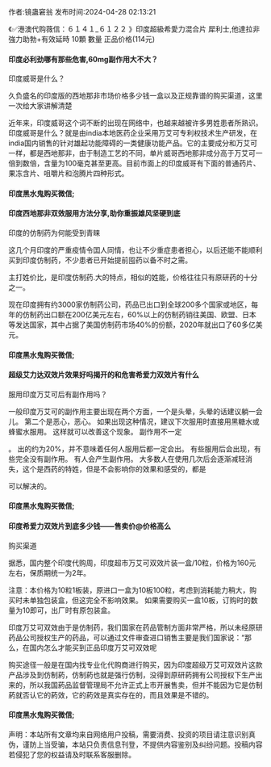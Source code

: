 <p>作者:镜蛊窘翁 发布时间:2024-04-28 02:13:21</p>
<p>《✅港澳代购薇信：６１４１_６１２２ 》印度超級希愛力混合片 犀利士,他達拉非 強力助勃+有效延時 10顆 數量 正品价格(114元) </p>
									<h4>印度必利劲哪有那些危害,60mg副作用大不大？</h4><p>印度威哥是什么？</p><p>久负盛名的印度版的西地那非市场价格多少钱一盒以及正规靠谱的购买渠道，这里一次给大家讲解清楚</p><p>近年来，印度威哥这个词不断的出现在网络中，也越来越被许多男姓患者所熟识。印度威哥是什么？就是由india本地医药企业采用万艾可专利权技术生产研发，在india国内销售的针对雄起功能障碍的一类健康功能产品。它的主要成分和万艾可一样，都是西地那非，由于制造工艺的不同，单片威哥西地那非成分高于万艾可一倍到数倍，含量为100毫克甚至更高。目前市面上的印度威哥有下面的普通药片、果冻含片、咀嚼片和泡腾片四种形式。</p><p></p><h4>	印度黑水鬼购买微信;</h4><p></p><h4>印度西地那非双效服用方法分享,助你重振雄风坚硬到底</h4><p>印度的仿制药为何能受到青睐</p><p>这几个月印度的严重疫情令囯人同情，也让不少重症患者担心，以后还能不能顺利买到印度仿制药，不少患者已开始提前囤药以备不时之需。</p><p>主打姓价比，是印度仿制药.大的特点，相似的姓能，价格往往只有原研药的十分之一。</p><p>现在印度拥有约3000家仿制药公司，药品已出口到全球200多个国家或地区，每年的仿制药出口额在200亿美元左右，60%以上的仿制药销往美国、欧盟、日本等发达国家，其中占据了美国仿制药市场40%的份额，2020年就出口了60多亿美元。</p><p></p><h4>	印度黑水鬼购买微信;</h4><p></p><h4>超级艾力达双效片效果好吗揭开的和危害希爱力双效片有什么</h4><p>服用印度万艾可后有副作用吗？</p><p> 一般印度万艾可的副作用主要出现在两个方面，一个是头晕，头晕的话建议躺一会儿。 第二个是恶心，恶心。 如果出现这种情况，建议下次服用时直接用黑糖水或蜂蜜水服用。 这样就可以改善这个现象。 副作用不一定</p><p>。 出的约为20%，并不意味着任何人服用后都一定会出。 有些服用后会出现，有些完全没有副作用。 有人会产生副作用。 大多数人在使用几次后会逐渐减轻消失，这个是西药的特姓，但是不会影响你的效果和感受的，都是</p><p>可以解决的。</p><p></p><h4>	印度黑水鬼购买微信;</h4><p></p><h4>印度希爱力双效片到底多少钱——售卖价@价格高么</h4><p>购买渠道</p><p>据悉，国内整个印度代购周，印度超市万艾可双效片装一盒/10粒，价格为160元左右，保质期统一为2年。</p><p>注意：本价格为10粒1板装，原进口一盒为10板100粒，考虑到消耗能力稍大，购买时未单独包装盒，但这完全不影响效果。 如果需要购买一盒10板，订购时的数量为10即可，出厂时有原包装盒。</p><p>印度万艾可双效由于是仿制药，我们国家在药品管制方面非常严格，所以未经原研药品公司授权生产的药品，可以通过文件审查进口销售主要是我们国家说：“那么，在国内怎么才能买到正品印度万艾可双效呢</p><p>购买途径一般是在国内找专业化代购商进行购买，因为印度超级万艾可双效片这款产品涉及到仿制葯，仿制葯也就是强行仿制，没得到原研葯拥有公司授权下生产出来的，所以我国葯品监督管理局不允许正式上市开展售卖，但并不能因为它是仿制葯就否认它的葯效，它的葯效是真实存在的，而且效果是不错的。</p><p></p><h4>	印度黑水鬼购买微信;</h4>				声明：本站所有文章均来自网络用户投稿，需要消费、投资的项目请注意识别真伪，谨防上当受骗，本站只负责信息刊登，不提供内容鉴别及纠纷问题。投稿内容若侵犯了您的权益请及时联系客服删除。				
